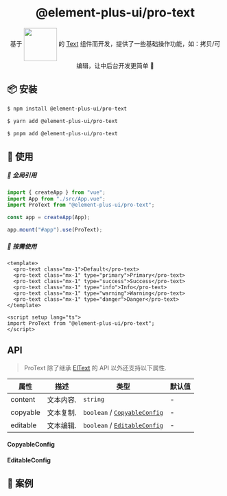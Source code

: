 <!--
 * @Description:
 * @Author: wangbowen936926
 * @Date: 2024-06-26 21:22:42
 * @LastEditTime: 2024-08-08 02:15:50
 * @FilePath: \element-plus-pro\packages\text\README.md
-->
<h1 align="center">@element-plus-ui/pro-text</h1>

<p align="center">基于 <a href="https://element-plus.org/zh-CN/" style="line-height: 16px; vertical-align:middle;"><img src="https://element-plus.org/images/element-plus-logo.svg" width="77px"/></a> 的 <a href="https://element-plus.org/zh-CN/component/text.html">Text</a> 组件而开发，提供了一些基础操作功能，如：拷贝/可编辑，让中后台开发更简单 💪</P>

## 📦 安装

```bash
$ npm install @element-plus-ui/pro-text
```

```bash
$ yarn add @element-plus-ui/pro-text
```

```bash
$ pnpm add @element-plus-ui/pro-text
```

## 🔨 使用

##### 🚀 全局引用

```ts
import { createApp } from "vue";
import App from "./src/App.vue";
import ProText from "@element-plus-ui/pro-text";

const app = createApp(App);

app.mount("#app").use(ProText);
```

##### 🚀 按需使用

```vue
<template>
  <pro-text class="mx-1">Default</pro-text>
  <pro-text class="mx-1" type="primary">Primary</pro-text>
  <pro-text class="mx-1" type="success">Success</pro-text>
  <pro-text class="mx-1" type="info">Info</pro-text>
  <pro-text class="mx-1" type="warning">Warning</pro-text>
  <pro-text class="mx-1" type="danger">Danger</pro-text>
</template>

<script setup lang="ts">
import ProText from "@element-plus-ui/pro-text";
</script>
```

## API

> ProText 除了继承 [ElText](https://element-plus.org/zh-CN/component/button.html) 的 API 以外还支持以下属性.

| 属性     | 描述      | 类型                                            | 默认值 |
| -------- | --------- | ----------------------------------------------- | ------ |
| content  | 文本内容. | `string`                                        | -      |
| copyable | 文本复制. | `boolean` / [`CopyableConfig`](#CopyableConfig) | -      |
| editable | 文本编辑. | `boolean` / [`EditableConfig`](#EditableConfig) | -      |

#### CopyableConfig

#### EditableConfig

## 🔨 案例

